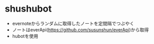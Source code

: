 # shushubot
- evernoteからランダムに取得したノートを定間隔でつぶやく
- ノートはeverApi(https://github.com/susunshun/everApi)から取得
- hubotを使用
